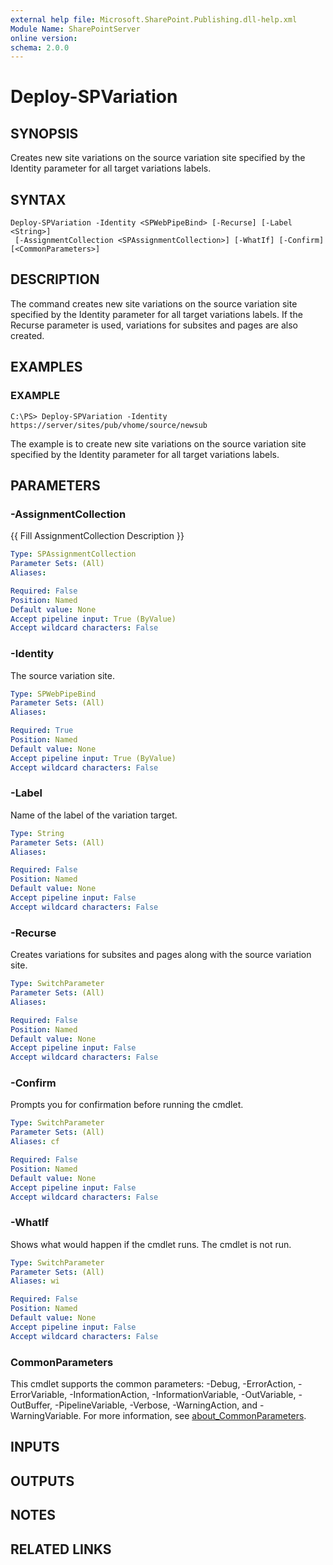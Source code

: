 ```yaml
---
external help file: Microsoft.SharePoint.Publishing.dll-help.xml
Module Name: SharePointServer
online version:
schema: 2.0.0
---
```


# Deploy-SPVariation

## SYNOPSIS
Creates new site variations on the source variation site specified by the Identity parameter for all target variations labels.

## SYNTAX

```
Deploy-SPVariation -Identity <SPWebPipeBind> [-Recurse] [-Label <String>]
 [-AssignmentCollection <SPAssignmentCollection>] [-WhatIf] [-Confirm] [<CommonParameters>]
```

## DESCRIPTION
The command creates new site variations on the source variation site specified by the Identity parameter for all target variations labels.
If the Recurse parameter is used, variations for subsites and pages are also created.

## EXAMPLES

### EXAMPLE
```
C:\PS> Deploy-SPVariation -Identity https://server/sites/pub/vhome/source/newsub
```

The example is to create new site variations on the source variation site specified by the Identity parameter for all target variations labels.

## PARAMETERS

### -AssignmentCollection
{{ Fill AssignmentCollection Description }}

```yaml
Type: SPAssignmentCollection
Parameter Sets: (All)
Aliases:

Required: False
Position: Named
Default value: None
Accept pipeline input: True (ByValue)
Accept wildcard characters: False
```

### -Identity
The source variation site.

```yaml
Type: SPWebPipeBind
Parameter Sets: (All)
Aliases:

Required: True
Position: Named
Default value: None
Accept pipeline input: True (ByValue)
Accept wildcard characters: False
```

### -Label
Name of the label of the variation target.

```yaml
Type: String
Parameter Sets: (All)
Aliases:

Required: False
Position: Named
Default value: None
Accept pipeline input: False
Accept wildcard characters: False
```

### -Recurse
Creates variations for subsites and pages along with the source variation site.

```yaml
Type: SwitchParameter
Parameter Sets: (All)
Aliases:

Required: False
Position: Named
Default value: None
Accept pipeline input: False
Accept wildcard characters: False
```

### -Confirm
Prompts you for confirmation before running the cmdlet.

```yaml
Type: SwitchParameter
Parameter Sets: (All)
Aliases: cf

Required: False
Position: Named
Default value: None
Accept pipeline input: False
Accept wildcard characters: False
```

### -WhatIf
Shows what would happen if the cmdlet runs.
The cmdlet is not run.

```yaml
Type: SwitchParameter
Parameter Sets: (All)
Aliases: wi

Required: False
Position: Named
Default value: None
Accept pipeline input: False
Accept wildcard characters: False
```

### CommonParameters
This cmdlet supports the common parameters: -Debug, -ErrorAction, -ErrorVariable, -InformationAction, -InformationVariable, -OutVariable, -OutBuffer, -PipelineVariable, -Verbose, -WarningAction, and -WarningVariable. For more information, see [about_CommonParameters](http://go.microsoft.com/fwlink/?LinkID=113216).

## INPUTS

## OUTPUTS

## NOTES

## RELATED LINKS

